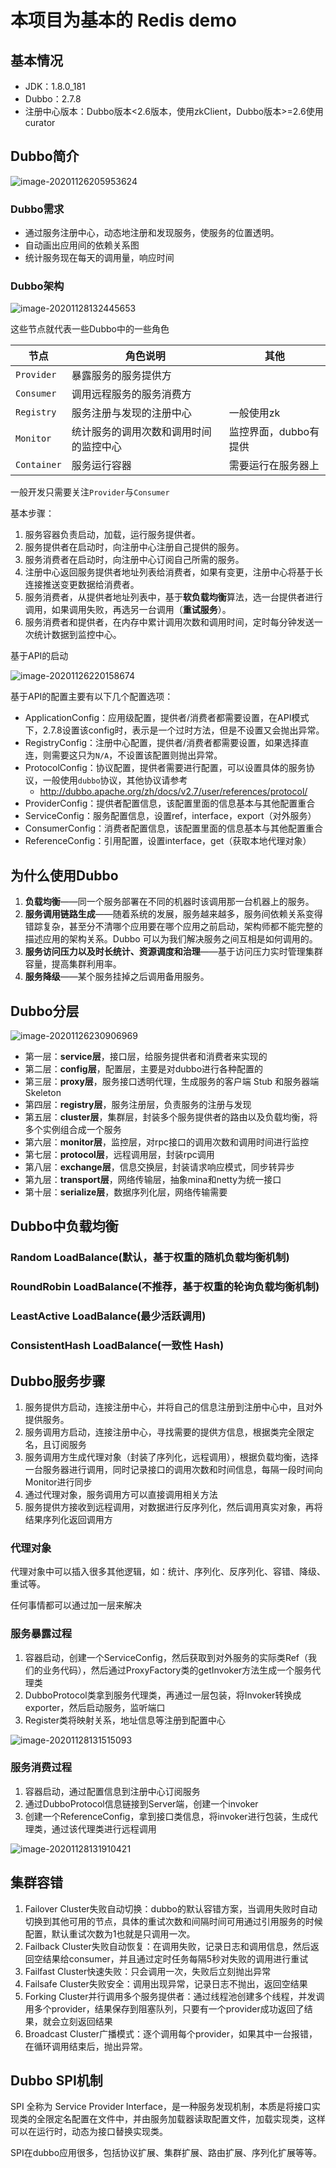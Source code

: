 # 本项目为基本的 Redis demo

## 基本情况

* JDK：1.8.0_181
* Dubbo：2.7.8
* 注册中心版本：Dubbo版本<2.6版本，使用zkClient，Dubbo版本>=2.6使用curator

## Dubbo简介

![image-20201126205953624](img/image-20201126205953624.png)

### Dubbo需求

* 通过服务注册中心，动态地注册和发现服务，使服务的位置透明。
* 自动画出应用间的依赖关系图
* 统计服务现在每天的调用量，响应时间

### Dubbo架构

![image-20201128132445653](img/image-20201128132445653.png)

这些节点就代表一些Dubbo中的一些角色

| 节点        | 角色说明                               | 其他                  |
| ----------- | -------------------------------------- | --------------------- |
| `Provider`  | 暴露服务的服务提供方                   |                       |
| `Consumer`  | 调用远程服务的服务消费方               |                       |
| `Registry`  | 服务注册与发现的注册中心               | 一般使用zk            |
| `Monitor`   | 统计服务的调用次数和调用时间的监控中心 | 监控界面，dubbo有提供 |
| `Container` | 服务运行容器                           | 需要运行在服务器上    |

一般开发只需要关注`Provider`与`Consumer`

基本步骤：

1. 服务容器负责启动，加载，运行服务提供者。
2. 服务提供者在启动时，向注册中心注册自己提供的服务。
3. 服务消费者在启动时，向注册中心订阅自己所需的服务。
4. 注册中心返回服务提供者地址列表给消费者，如果有变更，注册中心将基于长连接推送变更数据给消费者。
5. 服务消费者，从提供者地址列表中，基于**软负载均衡**算法，选一台提供者进行调用，如果调用失败，再选另一台调用（**重试服务**）。
6. 服务消费者和提供者，在内存中累计调用次数和调用时间，定时每分钟发送一次统计数据到监控中心。

基于API的启动

![image-20201126220158674](img/image-20201126220158674.png)

基于API的配置主要有以下几个配置选项：

* ApplicationConfig：应用级配置，提供者/消费者都需要设置，在API模式下，2.7.8设置该config时，表示是一个过时方法，但是不设置又会抛出异常。
* RegistryConfig：注册中心配置，提供者/消费者都需要设置，如果选择直连，则需要这只为`N/A`，不设置该配置则抛出异常。
* ProtocolConfig：协议配置，提供者需要进行配置，可以设置具体的服务协议，一般使用`dubbo`协议，其他协议请参考
  * http://dubbo.apache.org/zh/docs/v2.7/user/references/protocol/
* ProviderConfig：提供者配置信息，该配置里面的信息基本与其他配置重合
* ServiceConfig：服务配置信息，设置ref，interface，export（对外服务）
* ConsumerConfig：消费者配置信息，该配置里面的信息基本与其他配置重合
* ReferenceConfig：引用配置，设置interface，get（获取本地代理对象）

## 为什么使用Dubbo

1. **负载均衡**——同一个服务部署在不同的机器时该调用那一台机器上的服务。
2. **服务调用链路生成**——随着系统的发展，服务越来越多，服务间依赖关系变得错踪复杂，甚至分不清哪个应用要在哪个应用之前启动，架构师都不能完整的描述应用的架构关系。Dubbo 可以为我们解决服务之间互相是如何调用的。
3. **服务访问压力以及时长统计、资源调度和治理**——基于访问压力实时管理集群容量，提高集群利用率。
4. **服务降级**——某个服务挂掉之后调用备用服务。

## Dubbo分层

![image-20201126230906969](img/image-20201126230906969.png)

- 第一层：**service层**，接口层，给服务提供者和消费者来实现的
- 第二层：**config层**，配置层，主要是对dubbo进行各种配置的
- 第三层：**proxy层**，服务接口透明代理，生成服务的客户端 Stub 和服务器端 Skeleton
- 第四层：**registry层**，服务注册层，负责服务的注册与发现
- 第五层：**cluster层**，集群层，封装多个服务提供者的路由以及负载均衡，将多个实例组合成一个服务
- 第六层：**monitor层**，监控层，对rpc接口的调用次数和调用时间进行监控
- 第七层：**protocol层**，远程调用层，封装rpc调用
- 第八层：**exchange层**，信息交换层，封装请求响应模式，同步转异步
- 第九层：**transport层**，网络传输层，抽象mina和netty为统一接口
- 第十层：**serialize层**，数据序列化层，网络传输需要

## Dubbo中负载均衡

### Random LoadBalance(默认，基于权重的随机负载均衡机制)

### RoundRobin LoadBalance(不推荐，基于权重的轮询负载均衡机制)

### LeastActive LoadBalance(最少活跃调用)

### ConsistentHash LoadBalance(一致性 Hash)

## Dubbo服务步骤

1. 服务提供方启动，连接注册中心，并将自己的信息注册到注册中心中，且对外提供服务。
2. 服务调用方启动，连接注册中心，寻找需要的提供方信息，根据类完全限定名，且订阅服务
3. 服务调用方生成代理对象（封装了序列化，远程调用），根据负载均衡，选择一台服务器进行调用，同时记录接口的调用次数和时间信息，每隔一段时间向Monitor进行同步
4. 通过代理对象，服务调用方可以直接调用相关方法
5. 服务提供方接收到远程调用，对数据进行反序列化，然后调用真实对象，再将结果序列化返回调用方

### 代理对象

代理对象中可以插入很多其他逻辑，如：统计、序列化、反序列化、容错、降级、重试等。

任何事情都可以通过加一层来解决

### 服务暴露过程

1. 容器启动，创建一个ServiceConfig，然后获取到对外服务的实际类Ref（我们的业务代码），然后通过ProxyFactory类的getInvoker方法生成一个服务代理类
2. DubboProtocol类拿到服务代理类，再通过一层包装，将Invoker转换成exporter，然后启动服务，监听端口
3. Register类将映射关系，地址信息等注册到配置中心

![image-20201128131515093](img/image-20201128131515093.png)

### 服务消费过程

1. 容器启动，通过配置信息到注册中心订阅服务
2. 通过DubboProtocol信息链接到Server端，创建一个invoker
3. 创建一个ReferenceConfig，拿到接口类信息，将invoker进行包装，生成代理类，通过该代理类进行远程调用

![image-20201128131910421](img/image-20201128131910421.png)

## 集群容错

1. Failover Cluster失败自动切换：dubbo的默认容错方案，当调用失败时自动切换到其他可用的节点，具体的重试次数和间隔时间可用通过引用服务的时候配置，默认重试次数为1也就是只调用一次。
2. Failback Cluster失败自动恢复：在调用失败，记录日志和调用信息，然后返回空结果给consumer，并且通过定时任务每隔5秒对失败的调用进行重试
3. Failfast Cluster快速失败：只会调用一次，失败后立刻抛出异常
4. Failsafe Cluster失败安全：调用出现异常，记录日志不抛出，返回空结果
5. Forking Cluster并行调用多个服务提供者：通过线程池创建多个线程，并发调用多个provider，结果保存到阻塞队列，只要有一个provider成功返回了结果，就会立刻返回结果
6. Broadcast Cluster广播模式：逐个调用每个provider，如果其中一台报错，在循环调用结束后，抛出异常。

## Dubbo SPI机制

SPI 全称为 Service Provider Interface，是一种服务发现机制，本质是将接口实现类的全限定名配置在文件中，并由服务加载器读取配置文件，加载实现类，这样可以在运行时，动态为接口替换实现类。

SPI在dubbo应用很多，包括协议扩展、集群扩展、路由扩展、序列化扩展等等。